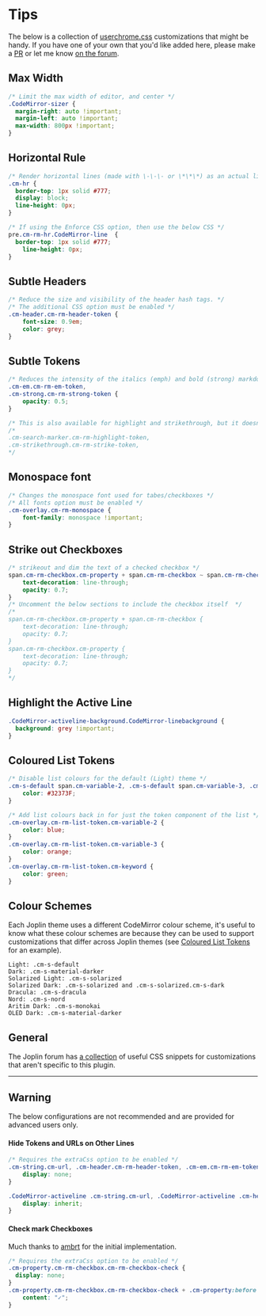 # Tips

The below is a collection of [userchrome.css](https://joplinapp.org/#custom-css) customizations that might be handy. If you have one of your own that you'd like added here, please make a [PR](https://github.com/CalebJohn/joplin-rich-markdown/pulls) or let me know [on the forum](https://discourse.joplinapp.org/t/plugin-rich-markdown/15053).

## Max Width

```css
/* Limit the max width of editor, and center */
.CodeMirror-sizer {
  margin-right: auto !important;
  margin-left: auto !important;
  max-width: 800px !important;
}
```

## Horizontal Rule 

```css
/* Render horizontal lines (made with \-\-\- or \*\*\*) as an actual line across the editor. */
.cm-hr {
  border-top: 1px solid #777;
  display: block;
  line-height: 0px;
}

/* If using the Enforce CSS option, then use the below CSS */
pre.cm-rm-hr.CodeMirror-line  {
  border-top: 1px solid #777;
	line-height: 0px;
}
```

## Subtle Headers

```css
/* Reduce the size and visibility of the header hash tags. */
/* The additional CSS option must be enabled */
.cm-header.cm-rm-header-token {
	font-size: 0.9em;
	color: grey;
}
```

## Subtle Tokens

```css
/* Reduces the intensity of the italics (emph) and bold (strong) markdown tokens */
.cm-em.cm-rm-em-token,
.cm-strong.cm-rm-strong-token {
	opacity: 0.5;
}

/* This is also available for highlight and strikethrough, but it doesn't look very good */
/*
.cm-search-marker.cm-rm-highlight-token,
.cm-strikethrough.cm-rm-strike-token,
*/

```

## Monospace font

```css
/* Changes the monospace font used for tabes/checkboxes */
/* All fonts option must be enabled */
.cm-overlay.cm-rm-monospace {
	font-family: monospace !important;
}
```

## Strike out Checkboxes
```css
/* strikeout and dim the text of a checked checkbox */
span.cm-rm-checkbox.cm-property + span.cm-rm-checkbox ~ span.cm-rm-checkbox {
	text-decoration: line-through;
	opacity: 0.7;
}
/* Uncomment the below sections to include the checkbox itself  */
/*
span.cm-rm-checkbox.cm-property + span.cm-rm-checkbox {
	text-decoration: line-through;
	opacity: 0.7;
}
span.cm-rm-checkbox.cm-property {
	text-decoration: line-through;
	opacity: 0.7;
}
*/
```

## Highlight the Active Line
```css
.CodeMirror-activeline-background.CodeMirror-linebackground {
  background: grey !important;
}
```

## Coloured List Tokens

```css
/* Disable list colours for the default (Light) theme */
.cm-s-default span.cm-variable-2, .cm-s-default span.cm-variable-3, .cm-s-default  span.cm-keyword {
	color: #32373F;
}

/* Add list colours back in for just the token component of the list */
.cm-overlay.cm-rm-list-token.cm-variable-2 {
	color: blue;
}
.cm-overlay.cm-rm-list-token.cm-variable-3 {
	color: orange;
}
.cm-overlay.cm-rm-list-token.cm-keyword {
	color: green;
}
```

## Colour Schemes

Each Joplin theme uses a different CodeMirror colour scheme, it's useful to know what these colour schemes are because they can be used to support customizations that differ across Joplin themes (see [Coloured List Tokens](#coloured-list-tokens) for an example).

```
Light: .cm-s-default
Dark: .cm-s-material-darker
Solarized Light: .cm-s-solarized
Solarized Dark: .cm-s-solarized and .cm-s-solarized.cm-s-dark
Dracula: .cm-s-dracula
Nord: .cm-s-nord
Aritim Dark: .cm-s-monokai
OLED Dark: .cm-s-material-darker
```

## General

The Joplin forum has [a collection](https://discourse.joplinapp.org/t/joplin-customization/11195) of useful CSS snippets for customizations that aren't specific to this plugin.

---

## Warning
The below configurations are not recommended and are provided for advanced users only.

#### Hide Tokens and URLs on Other Lines
```css
/* Requires the extraCss option to be enabled */
.cm-string.cm-url, .cm-header.cm-rm-header-token, .cm-em.cm-rm-em-token, .cm-strong.cm-rm-strong-token, .cm-search-marker.cm-rm-highlight-token, .cm-strikethrough.cm-rm-strike-token, .cm-rm-ins.cm-rm-ins-token, .cm-rm-sub.cm-rm-sub-token, .cm-rm-sup.cm-rm-sup-token {
	display: none;
}

.CodeMirror-activeline .cm-string.cm-url, .CodeMirror-activeline .cm-header.cm-rm-header-token, .CodeMirror-activeline .cm-em.cm-rm-em-token, .CodeMirror-activeline .cm-strong.cm-rm-strong-token, .CodeMirror-activeline .cm-search-marker.cm-rm-highlight-token, .CodeMirror-activeline .cm-strikethrough.cm-rm-strike-token, .CodeMirror-activeline .cm-rm-ins.cm-rm-ins-token, .CodeMirror-activeline .cm-rm-sub.cm-rm-sub-token, .CodeMirror-activeline .cm-rm-sup.cm-rm-sup-token {
	display: inherit;
}
```

#### Check mark Checkboxes
Much thanks to [ambrt](https://discourse.joplinapp.org/u/ambrt/) for the initial implementation.
```css
/* Requires the extraCss option to be enabled */
.cm-property.cm-rm-checkbox.cm-rm-checkbox-check {
  display: none;
}
.cm-property.cm-rm-checkbox.cm-rm-checkbox-check + .cm-property:before {
    content: "✓";
}
```
